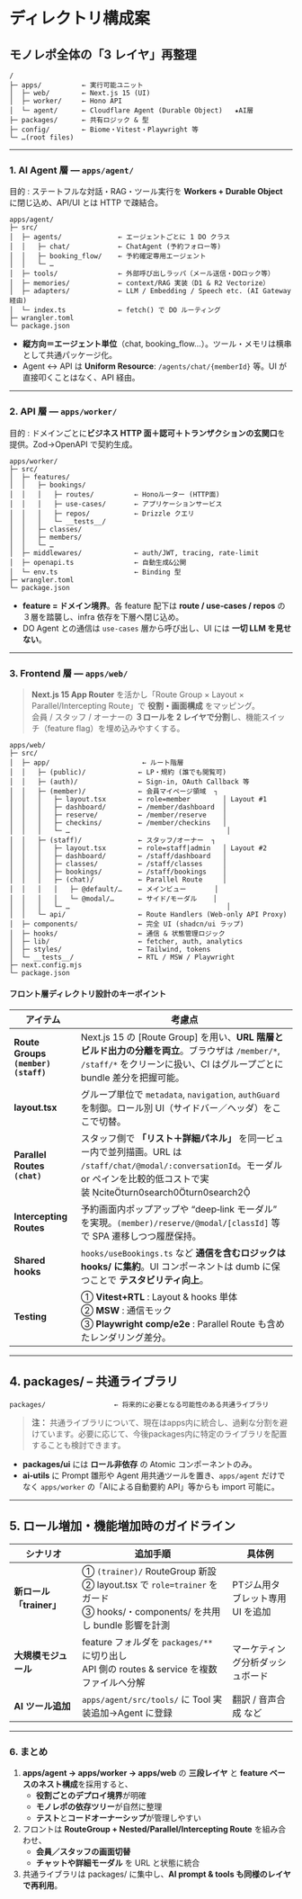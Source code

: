 # ディレクトリ構成案

## モノレポ全体の「3 レイヤ」再整理

```
/
├─ apps/          ← 実行可能ユニット
│  ├─ web/        ← Next.js 15 (UI)
│  ├─ worker/     ← Hono API
│  └─ agent/      ← Cloudflare Agent (Durable Object)   ★AI層
├─ packages/      ← 共有ロジック & 型
├─ config/        ← Biome・Vitest・Playwright 等
└─ …(root files)
```

---

### 1. **AI Agent 層** — `apps/agent/`

目的 : ステートフルな対話・RAG・ツール実行を **Workers + Durable Object** に閉じ込め、API/UI とは HTTP で疎結合。

```
apps/agent/
├─ src/
│  ├─ agents/              ← エージェントごとに 1 DO クラス
│  │   ├─ chat/            ← ChatAgent (予約フォロー等)
│  │   ├─ booking_flow/    ← 予約確定専用エージェント
│  │   └─ …
│  ├─ tools/               ← 外部呼び出しラッパ（メール送信・DOロック等）
│  ├─ memories/            ← context/RAG 実装（D1 & R2 Vectorize）
│  ├─ adapters/            ← LLM / Embedding / Speech etc. (AI Gateway経由)
│  └─ index.ts             ← fetch() で DO ルーティング
├─ wrangler.toml
└─ package.json
```

* **縦方向＝エージェント単位**（chat, booking_flow…）。ツール・メモリは横串として共通パッケージ化。  
* Agent ↔ API は **Uniform Resource**: `/agents/chat/{memberId}` 等。UI が直接叩くことはなく、API 経由。

---

### 2. **API 層** — `apps/worker/`

目的 : ドメインごとに**ビジネス HTTP 面＋認可＋トランザクションの玄関口**を提供。Zod→OpenAPI で契約生成。

```
apps/worker/
├─ src/
│  ├─ features/
│  │   ├─ bookings/
│  │   │   ├─ routes/          ← Honoルーター (HTTP面)
│  │   │   ├─ use‑cases/       ← アプリケーションサービス
│  │   │   ├─ repos/           ← Drizzle クエリ
│  │   │   └─ __tests__/
│  │   ├─ classes/
│  │   ├─ members/
│  │   └─ …
│  ├─ middlewares/             ← auth/JWT, tracing, rate‑limit
│  ├─ openapi.ts               ← 自動生成&公開
│  └─ env.ts                   ← Binding 型
├─ wrangler.toml
└─ package.json
```

* **feature = ドメイン境界**。各 feature 配下は **route / use‑cases / repos** の３層を踏襲し、infra 依存を下層へ閉じ込め。  
* DO Agent との通信は `use‑cases` 層から呼び出し、UI には **一切 LLM を見せない**。  

---

### 3. **Frontend 層** — `apps/web/`

> **Next.js 15 App Router** を活かし「Route Group × Layout × Parallel/Intercepting Route」で **役割・画面構成** をマッピング。  
> 会員 / スタッフ / オーナーの **３ロールを 2 レイヤで分割**し、機能スイッチ（feature flag）を埋め込みやすくする。

```
apps/web/
├─ src/
│  ├─ app/                       ← ルート階層
│  │   ├─ (public)/             ← LP・規約 (誰でも閲覧可)
│  │   ├─ (auth)/               ← Sign‑in, OAuth Callback 等
│  │   ├─ (member)/             ← 会員マイページ領域  ┐
│  │   │   ├─ layout.tsx        ← role=member        │ Layout #1
│  │   │   ├─ dashboard/        ← /member/dashboard  │
│  │   │   ├─ reserve/          ← /member/reserve    │
│  │   │   ├─ checkins/         ← /member/checkins   │
│  │   │   └─ …                                       │
│  │   ├─ (staff)/              ← スタッフ/オーナー  ┐
│  │   │   ├─ layout.tsx        ← role=staff|admin   │ Layout #2
│  │   │   ├─ dashboard/        ← /staff/dashboard   │
│  │   │   ├─ classes/          ← /staff/classes     │
│  │   │   ├─ bookings/         ← /staff/bookings    │
│  │   │   ├─ (chat)/           ← Parallel Route     │
│  │   │   │   ├─ @default/…    ← メインビュー       │
│  │   │   │   └─ @modal/…      ← サイド/モーダル    │
│  │   │   └─ …                                       │
│  │   └─ api/                  ← Route Handlers (Web‑only API Proxy)
│  ├─ components/               ← 完全 UI (shadcn/ui ラップ)
│  ├─ hooks/                    ← 通信 & 状態管理ロジック
│  ├─ lib/                      ← fetcher, auth, analytics
│  ├─ styles/                   ← Tailwind, tokens
│  └─ __tests__/                ← RTL / MSW / Playwright
├─ next.config.mjs
└─ package.json
```

#### フロント層ディレクトリ設計のキーポイント

| アイテム | 考慮点 |
|----------|--------|
| **Route Groups `(member)(staff)`** | Next.js 15 の [Route Group] を用い、**URL 階層とビルド出力の分離を両立**。ブラウザは `/member/*`, `/staff/*` をクリーンに扱い、CI はグループごとに bundle 差分を把握可能。 |
| **layout.tsx** | グループ単位で `metadata`, `navigation`, `authGuard` を制御。ロール別 UI（サイドバー／ヘッダ）をここで切替。 |
| **Parallel Routes `(chat)`** | スタッフ側で **「リスト＋詳細パネル」** を同一ビュー内で並列描画。URL は `/staff/chat/@modal/:conversationId`。モーダル or ペインを比較的低コストで実装 citeturn0search0turn0search2 |
| **Intercepting Routes** | 予約画面内ポップアップや “deep‑link モーダル” を実現。`(member)/reserve/@modal/[classId]` 等で SPA 遷移しつつ履歴保持。 |
| **Shared hooks** | `hooks/useBookings.ts` など **通信を含むロジックは hooks/ に集約**。UI コンポーネントは dumb に保つことで **テスタビリティ向上**。 |
| **Testing** | ① **Vitest+RTL** : Layout & hooks 単体<br>② **MSW** : 通信モック<br>③ **Playwright comp/e2e** : Parallel Route も含めたレンダリング差分。 |

---

## 4. packages/ – 共通ライブラリ

```
packages/                 ← 将来的に必要となる可能性のある共通ライブラリ
```

> **注：** 共通ライブラリについて、現在はapps内に統合し、過剰な分割を避けています。必要に応じて、今後packages内に特定のライブラリを配置することも検討できます。

* **packages/ui** には **ロール非依存** の Atomic コンポーネントのみ。  
* **ai‑utils** に Prompt 雛形や Agent 用共通ツールを置き、`apps/agent` だけでなく `apps/worker` の「AIによる自動要約 API」等からも import 可能に。

---

## 5. ロール増加・機能増加時のガイドライン

| シナリオ | 追加手順 | 具体例 |
|----------|---------|--------|
| **新ロール「trainer」** | ① `(trainer)/` RouteGroup 新設<br>② layout.tsx で `role=trainer` をガード<br>③ hooks/・components/ を共用し bundle 影響を計測 | PTジム用タブレット専用 UI を追加 |
| **大規模モジュール** | feature フォルダを `packages/**` に切り出し<br>API 側の routes & service を複数ファイルへ分解 | マーケティング分析ダッシュボード |
| **AI ツール追加** | `apps/agent/src/tools/` に Tool 実装追加→Agent に登録 | 翻訳 / 音声合成 など |

---

### 6. まとめ

1. **apps/agent → apps/worker → apps/web** の **三段レイヤ** と **feature ベースのネスト構成**を採用すると、  
   * **役割ごとのデプロイ境界**が明確  
   * **モノレポの依存ツリー**が自然に整理  
   * **テスト**と**コードオーナーシップ**が管理しやすい  
2. フロントは **RouteGroup + Nested/Parallel/Intercepting Route** を組み合わせ、  
   * **会員／スタッフの画面切替**  
   * **チャットや詳細モーダル** を URL と状態に統合  
3. 共通ライブラリは packages/ に集中し、**AI prompt & tools も同様のレイヤで再利用**。
